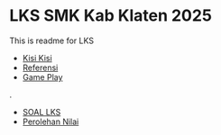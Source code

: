 # LKS SMK Kab Klaten 2025

This is readme for LKS

- [Kisi Kisi](https://docs.google.com/document/d/1r7UeDATP04O-iDG36mgbPQ3fTFUDLP1xRkw6GelhlMY)
- [Referensi](https://docs.google.com/document/d/1qXD2Mj3TiMaw5MIIPsV22eY4EZJH8r9naFGUljvRNzo)
- [Game Play](https://docs.google.com/document/d/1cE67jNKM5-i_2wPKHzubGBeQ5zb4rvrDq3Jfi0u5H5A)

.

- [SOAL LKS](https://docs.google.com/document/d/1d1X2ppncAyD8_3wpeHYqIe5qPztJtU-pSVyML0WLSL4)
- [Perolehan Nilai](https://docs.google.com/spreadsheets/d/1STNNV4yLznHX3a65YuooOS_rEH2r3sqkc-7BER_6wkA)
